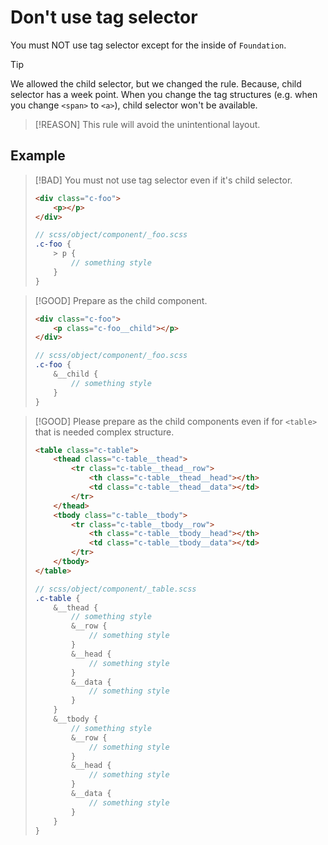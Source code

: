 # Don't use tag selector

You must NOT use tag selector except for the inside of `Foundation`.

> [!TIP]
> We allowed the child selector, but we changed the rule. Because, child selector has a week point. When you change the tag structures (e.g. when you change `<span>` to `<a>`), child selector won't be available.

> [!REASON]
> This rule will avoid the unintentional layout.

## Example

> [!BAD]
> You must not use tag selector even if it's child selector.
> 
> ```html
> <div class="c-foo">
>     <p></p>
> </div>
> ```
> 
> ```scss
> // scss/object/component/_foo.scss
> .c-foo {
>     > p {
>         // something style
>     }
> }
> ```

> [!GOOD]
> Prepare as the child component.
> 
> ```html
> <div class="c-foo">
>     <p class="c-foo__child"></p>
> </div>
> ```
> 
> ```scss
> // scss/object/component/_foo.scss
> .c-foo {
>     &__child {
>         // something style
>     }
> }
> ```

> [!GOOD]
> Please prepare as the child components even if for `<table>` that is needed complex structure.
> 
> ```html
> <table class="c-table">
>     <thead class="c-table__thead">
>         <tr class="c-table__thead__row">
>             <th class="c-table__thead__head"></th>
>             <td class="c-table__thead__data"></td>
>         </tr>
>     </thead>
>     <tbody class="c-table__tbody">
>         <tr class="c-table__tbody__row">
>             <th class="c-table__tbody__head"></th>
>             <td class="c-table__tbody__data"></td>
>         </tr>
>     </tbody>
> </table>
> ```
> 
> ```scss
> // scss/object/component/_table.scss
> .c-table {
>     &__thead {
>         // something style
>         &__row {
>             // something style
>         }
>         &__head {
>             // something style
>         }
>         &__data {
>             // something style
>         }
>     }
>     &__tbody {
>         // something style
>         &__row {
>             // something style
>         }
>         &__head {
>             // something style
>         }
>         &__data {
>             // something style
>         }
>     }
> }
> ```